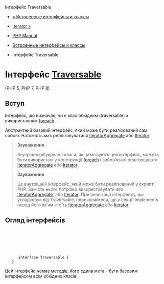 Інтерфейс Traversable

-   [« Встроенные интерфейсы и классы](reserved.interfaces.html)
    
-   [Iterator »](class.iterator.html)
    
-   [PHP Manual](index.html)
    
-   [Встроенные интерфейсы и классы](reserved.interfaces.html)
    
-   Інтерфейс Traversable
    

# Інтерфейс [Traversable](class.traversable.html)

(PHP 5, PHP 7, PHP 8)

## Вступ

Інтерфейс, що визначає, чи є клас обхідним (traversable) з використанням [foreach](control-structures.foreach.html)

Абстрактний базовий інтерфейс, який може бути реалізований сам собою. Натомість має реалізовуватися [IteratorAggregate](class.iteratoraggregate.html) або [Iterator](class.iterator.html)

> **Зауваження**
> 
> Внутрішні (вбудовані) класи, які реалізують цей інтерфейс, можуть бути використані у конструкції [foreach](control-structures.foreach.html) і зобов'язані реалізовувати [IteratorAggregate](class.iteratoraggregate.html) або [Iterator](class.iterator.html)

> **Зауваження**
> 
> Це внутрішній інтерфейс, який може бути реалізований у скрипті PHP. Замість нього потрібно використовувати або [IteratorAggregate](class.iteratoraggregate.html), або [Iterator](class.iterator.html). При реалізації інтерфейсу, що успадковує від Traversable, переконайтеся, що у секції implements перед його ім'ям стоїть [IteratorAggregate](class.iteratoraggregate.html) або [Iterator](class.iterator.html)

## Огляд інтерфейсів

```synopsis

     
    

    
     
      interface Traversable {
   }
```

Цей інтерфейс немає методів, його єдина мета - бути базовим інтерфейсом всім обхідних класів.